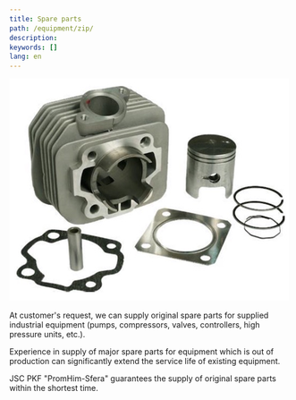 ```yaml
---
title: Spare parts
path: /equipment/zip/
description:
keywords: []
lang: en
---
```


![Spare parts](./zip-01.jpg)

At customer's request, we can supply original spare parts for supplied
industrial equipment (pumps, compressors, valves, controllers, high
pressure units, etc.).

Experience in supply of major spare parts for equipment which is out of
production can significantly extend the service life of existing
equipment.

JSC PKF "PromHim-Sfera" guarantees the supply of original spare parts
within the shortest time.
